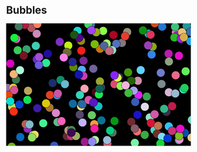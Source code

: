 # Bubbles
![alt text](https://github.com/donscara/Bubbles/blob/main/2020-12-26%2023.18.00%20127.0.0.1%203ea43cecec75.jpg?raw=true)
